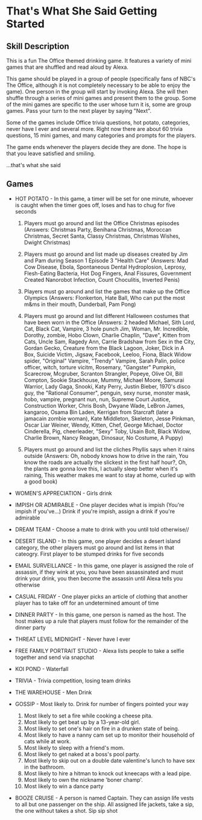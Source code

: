 # That's What She Said Getting Started

## Skill Description

This is a fun The Office themed drinking game.  It features a variety of mini games that are shuffled and read aloud by Alexa. 

This game should be played in a group of people (specifically fans of NBC's The Office, although it is not completely necessary to be able to enjoy the game).  One person in the group will start by invoking Alexa.  She will then shuffle through a series of mini games and present them to the group.  Some of the mini games are specific to the user whose turn it is, some are group games.  Pass your turn to the next player by saying "Next".

Some of the games include Office trivia questions, hot potato, categories, never have I ever and several more.  Right now there are about 60 trivia questions, 15 mini games, and many categories and prompts for the players.

The game ends whenever the players decide they are done.   The hope is that you leave satisfied and smiling.

...that's what she said

## Games
- HOT POTATO - In this game, a timer will be set for one minute, whoever is caught when the timer goes off, loses and has to chug for five seconds 

	1. Players must go around and list the Office Christmas episodes
		(Answers: Christmas Party, Benihana Christmas, Moroccan Christmas, Secret Santa, Classy Christmas, Christmas Wishes, Dwight Christmas)

	2. Players must go around and list made up diseases created by Jim and Pam during Season 1 Episode 3 "Health Care"
		(Answers: Mad Cow Disease, Ebola, Spontaneous Dental Hydroplosion, Leprosy, Flesh-Eating Bacteria, Hot Dog Fingers, Anal Fissures, Government Created Nanorobot Infection, Count Choculitis, Inverted Penis)

	3. Players must go around and list the games that make up the Office Olympics
		(Answers: Flonkerton, Hate Ball, Who can put the most m&ms in their mouth, Dunderball, Pam Pong)

	4. Players must go around and list different Halloween costumes that have been worn in the Office
		(Answers: 2 headed Michael, Sith Lord, Cat, Black Cat, Vampire, 3 hole punch Jim, Woman, Mr. Incredible, Dorothy, zombie, Hobo Clown, Charlie Chaplin, "Dave", Kitten from Cats, Uncle Sam, Ragedy Ann, Carrie Bradshaw from Sex in the City, Gordan Gecko, Creature from the Black Lagoon, Joker, Dick in A Box, Suicide Victim, Jigsaw, Facebook, Leeloo, Fiona, Black Widow spider, "Original" Vampire, "Trendy" Vampire, Sarah Palin, police officer, witch, torture vicitm, Rosemary, "Gangster" Pumpkin, Scarecrow, Mcgruber, Scranton Strangler, Popeye, Olive Oil, Bill Compton, Sookie Stackhouse, Mummy, Michael Moore, Samurai Warrior, Lady Gaga, Snooki, Katy Perry, Justin Bieber, 1970's disco guy, the "Rational Consumer", penguin, sexy nurse, monster mask, hobo, vampire, pregnant nun, nun, Supreme Court Justice, Construction Worker, Chris Bosh, Dwyane Wade, LeBron James, kangaroo, Osama Bin Laden, Kerrigan from Starcraft (later a jamacain zombie woman), Kate Middleton, Skeleton, Jesse Pinkman, Oscar Liar Weiner, Wendy, Kitten, Chef, George Michael, Doctor Cinderella, Pig, cheerleader, "Sexy" Toby, Usain Bolt, Black Widow, Charlie Brown, Nancy Reagan, Dinosaur, No Costume, A Puppy)

	5. Players must go around and list the cliches Phyllis says when it rains outside
		(Answers: Oh, nobody knows how to drive in the rain, You know the roads are actually the slickest in the first half hour?, Oh, the plants are gonna love this, I actually sleep better when it's raining, This weather makes me want to stay at home, curled up with a good book)


- WOMEN'S APPRECIATION - Girls drink


- IMPISH OR ADMIRABLE - One player decides what is impish (You're impish if you've...) Drink if you're impish, assign a drink if you're admirable


- DREAM TEAM - Choose a mate to drink with you until told otherwise//


- DESERT ISLAND - In this game, one player decides a desert island category, the other players must go around and list items in that cateogry. First player to be stumped drinks for five seconds



- EMAIL SURVEILLANCE - In this game, one player is assigned the role of assassin, if they wink at you, you have been assassinated and must drink your drink, you then become the assassin until Alexa tells you otherwise


- CASUAL FRIDAY - One player picks an article of clothing that another player has to take off for an undetermined amount of time


- DINNER PARTY - In this game, one person is named as the host.  The host makes up a rule that players must follow for the remainder of the dinner party


- THREAT LEVEL MIDNIGHT - Never have I ever


- FREE FAMILY PORTRAIT STUDIO - Alexa lists people to take a selfie together and send via snapchat


- KOI POND - Waterfall


- TRIVIA - Trivia competition, losing team drinks

	
- THE WAREHOUSE - Men Drink


- GOSSIP - Most likely to.  Drink for number of fingers pointed your way
	1. Most likely to set a fire while cooking a cheese pita.
	2. Most likely to get beat up by a 13-year-old girl.
	3. Most likely to set one's hair on fire in a drunken state of being.
	4. Most likely to have a nanny cam set up to monitor their household of cats while at work.
	5. Most likely to sleep with a friend's mom.
	6. Most likely to get naked at a boss's pool party.
	7. Most likely to skip out on a double date valentine's lunch to have sex in the bathroom.
	8. Most likely to hire a hitman to knock out kneecaps with a lead pipe.
	9. Most likely to own the nickname 'boner champ'.
	10. Most likely to win a dance party



- BOOZE CRUISE - A person is named Captain.  They can assign life vests to all but one passenger on the ship.  All assigned life jackets, take a sip, the one without takes a shot. Sip sip shot




